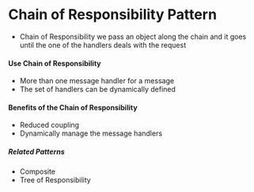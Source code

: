 # Chain of Responsibility Pattern
- Chain of Responsibility we pass an object along the chain and it goes until the one of the handlers deals with the request

#### Use Chain of Responsibility
- More than one message handler for a message
- The set of handlers can be dynamically defined

#### Benefits of the Chain of Responsibility
- Reduced coupling
- Dynamically manage the message handlers

##### Related Patterns
- Composite
- Tree of Responsibility
